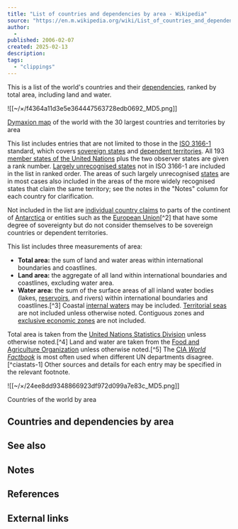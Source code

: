 ```yaml
---
title: "List of countries and dependencies by area - Wikipedia"
source: "https://en.m.wikipedia.org/wiki/List_of_countries_and_dependencies_by_area"
author:
  - 
published: 2006-02-07
created: 2025-02-13
description:
tags:
  - "clippings"
---
```

This is a list of the world's countries and their [dependencies](https://en.m.wikipedia.org/wiki/Dependent_territory "Dependent territory"), ranked by total area, including land and water.

![[~/×/f4364a11d3e5e364447563728edb0692_MD5.png]]

[Dymaxion map](https://en.m.wikipedia.org/wiki/Dymaxion_map "Dymaxion map") of the world with the 30 largest countries and territories by area

This list includes entries that are not limited to those in the [ISO 3166-1](https://en.m.wikipedia.org/wiki/ISO_3166-1 "ISO 3166-1") standard, which covers [sovereign states](https://en.m.wikipedia.org/wiki/Sovereign_state "Sovereign state") and [dependent territories](https://en.m.wikipedia.org/wiki/Dependent_territory "Dependent territory"). All 193 [member states of the United Nations](https://en.m.wikipedia.org/wiki/Member_states_of_the_United_Nations "Member states of the United Nations") plus the two observer states are given a rank number. [Largely unrecognised states](https://en.m.wikipedia.org/wiki/List_of_states_with_limited_recognition "List of states with limited recognition") not in ISO 3166-1 are included in the list in ranked order. The areas of such largely unrecognised [states](https://en.m.wikipedia.org/wiki/State_\(polity\) "State (polity)") are in most cases also included in the areas of the more widely recognised states that claim the same territory; see the notes in the "Notes" column for each country for clarification.

Not included in the list are [individual country claims](https://en.m.wikipedia.org/wiki/Territorial_claims_in_Antarctica "Territorial claims in Antarctica") to parts of the continent of [Antarctica](https://en.m.wikipedia.org/wiki/Antarctica "Antarctica") or entities such as the [European Union](https://en.m.wikipedia.org/wiki/European_Union "European Union")[^2] that have some degree of sovereignty but do not consider themselves to be sovereign countries or dependent territories.

This list includes three measurements of area:

- **Total area:** the sum of land and water areas within international boundaries and coastlines.
- **Land area:** the aggregate of all land within international boundaries and coastlines, excluding water area.
- **Water area:** the sum of the surface areas of all inland water bodies (lakes, [reservoirs](https://en.m.wikipedia.org/wiki/Reservoir "Reservoir"), and rivers) within international boundaries and coastlines.[^3] Coastal [internal waters](https://en.m.wikipedia.org/wiki/Internal_waters "Internal waters") may be included. [Territorial seas](https://en.m.wikipedia.org/wiki/Territorial_waters#Territorial_sea "Territorial waters") are not included unless otherwise noted. Contiguous zones and [exclusive economic zones](https://en.m.wikipedia.org/wiki/Exclusive_economic_zone "Exclusive economic zone") are not included.

Total area is taken from the [United Nations Statistics Division](https://en.m.wikipedia.org/wiki/United_Nations_Statistics_Division "United Nations Statistics Division") unless otherwise noted.[^4] Land and water are taken from the [Food and Agriculture Organization](https://en.m.wikipedia.org/wiki/Food_and_Agriculture_Organization "Food and Agriculture Organization") unless otherwise noted.[^5] The [CIA *World Factbook*](https://en.m.wikipedia.org/wiki/CIA_World_Factbook "CIA World Factbook") is most often used when different UN departments disagree.[^ciastats-1] Other sources and details for each entry may be specified in the relevant footnote.

![[~/×/24ee8dd9348866923df972d099a7e83c_MD5.png]]

Countries of the world by area

## Countries and dependencies by area

## See also

## Notes

## References

## External links